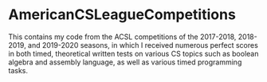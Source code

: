# AmericanCSLeagueCompetitions

This contains my code from the ACSL competitions of the 2017-2018, 2018-2019, and 2019-2020 seasons, in which I received numerous perfect scores in both timed, theoretical written tests on various CS topics such as boolean algebra and assembly language, as well as various timed programming tasks.
